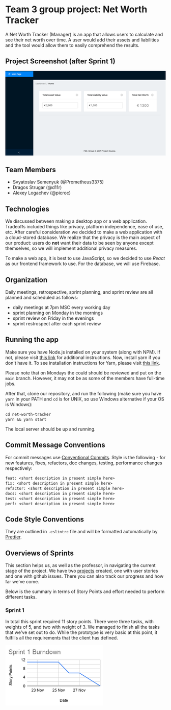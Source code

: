 # Team 3 group project: Net Worth Tracker

A Net Worth Tracker (Manager) is an app that allows users to calculate and see their net worth over time. A user would add their assets and liabilities and the tool would allow them to easily comprehend the results.

## Project Screenshot (after Sprint 1)

![Project Dashboard Screenshot](./app_screenshot.png)

## Team Members

- Svyatoslav Semenyuk (@Prometheus3375)
- Dragos Strugar (@d11r)
- Alexey Logachev (@picroc)

## Technologies

We discussed between making a desktop app or a web application. Tradeoffs included things like privacy, platform independence, ease of use, etc. After careful consideration we decided to make a web application with a cloud-stored database. We realize that the privacy is the main aspect of our product: users do **not** want their data to be seen by anyone except themselves, so we will implement additional privacy measures.

To make a web app, it is best to use JavaScript, so we decided to use _React_ as our frontend framework to use. For the database, we will use Firebase.

## Organization

Daily meetings, retrospective, sprint planning, and sprint review are all planned and scheduled as follows:

- daily meetings at 7pm MSC every working day
- sprint planning on Monday in the mornings
- sprint review on Friday in the evenings
- sprint restrospect after each sprint review

## Running the app

Make sure you have Node.js installed on your system (along with NPM). If not, please visit [this link](https://nodejs.org/en/download/) for additional instructions. Now, install yarn if you don't have it. To see installation instructions for Yarn, please visit [this link](https://classic.yarnpkg.com/en/docs/install).

Please note that on Mondays the could should be reviewed and put on the `main` branch. However, it may not be as some of the members have full-time jobs.

After that, clone our repository, and run the following (make sure you have `yarn` in your PATH and `cd` is for UNIX, so use Windows alternative if your OS is Windows):

```
cd net-worth-tracker
yarn && yarn start
```

The local server should be up and running.

## Commit Message Conventions

For commit messages use [Conventional Commits](https://www.conventionalcommits.org/en/v1.0.0/). Style is the following - for new features, fixes, refactors, doc changes, testing, performance changes respectively:

```
feat: <short description in present simple here>
fix: <short description in present simple here>
refactor: <short description in present simple here>
docs: <short description in present simple here>
test: <short description in present simple here>
perf: <short description in present simple here>
```

## Code Style Conventions

They are outlined in `.eslintrc` file and will be formatted automatically by [Prettier](https://prettier.io/).

## Overviews of Sprints

This section helps us, as well as the professor, in navigating the current stage of the project. We have two [projects](https://github.com/IU-IPOD-F20/map-projects-team3/projects) created, one with user stories and one with github issues. There you can also track our progress and how far we've come.

Below is the summary in terms of Story Points and effort needed to perform different tasks.

### Sprint 1

In total this sprint required 11 story points. There were three tasks, with weights of 5, and two with weight of 3. We managed to finish all the tasks that we've set out to do. While the prototype is very basic at this point, it fulfills all the requirements that the client has defined.

![Burndown Chart Sprint #1](./burndown-charts/sprint_1.png)
